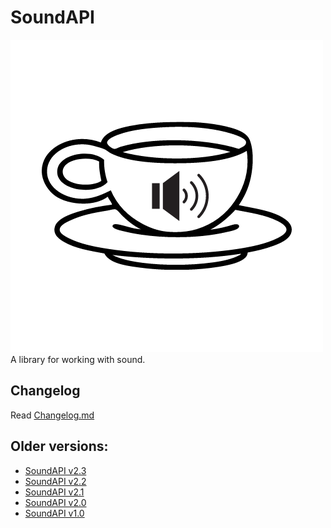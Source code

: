 # SoundAPI
![SoundAPI Logo](mod_icon.png)
 A library for working with sound.

## Changelog
Read [Changelog.md](CHANGELOG.md)

## Older versions:
* [SoundAPI v2.3](https://github.com/Wolf-Team/Libraries/blob/master/SoundAPI.js)
* [SoundAPI v2.2](https://github.com/Wolf-Team/Libraries/blob/60a1247edc14fabfb3cc1c01dc3fe52ab398acd1/SoundAPI.js)
* [SoundAPI v2.1](https://github.com/Wolf-Team/Libraries/blob/d4542eee83422197f21e5c333d6737ee2319b4c0/SoundAPI.js)
* [SoundAPI v2.0](https://github.com/Wolf-Team/Libraries/blob/887d38ee300a609825efaf18a974f9df00710cf2/SoundAPI.js)
* [SoundAPI v1.0](https://github.com/Wolf-Team/Libraries/blob/65e5ccc82be93dd8f6909e8686457c838b361027/SoundAPI.js)
